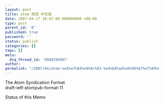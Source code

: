 ```yaml
---
layout: post
title: atom 规范 中文版
date: 2007-04-17 18:47:00.000000000 +08:00
type: post
parent_id: '0'
published: true
password: ''
status: publish
categories: []
tags: []
meta:
  dsq_thread_id: '4984294907'
author: 
permalink: "/2007/04/atom-%e8%a7%84%e8%8c%83-%e4%b8%ad%e6%96%87%e7%89%88.html"
---
```

The Atom Syndication Format  
draft-ietf-atompub-format-11

Status of this Memo

